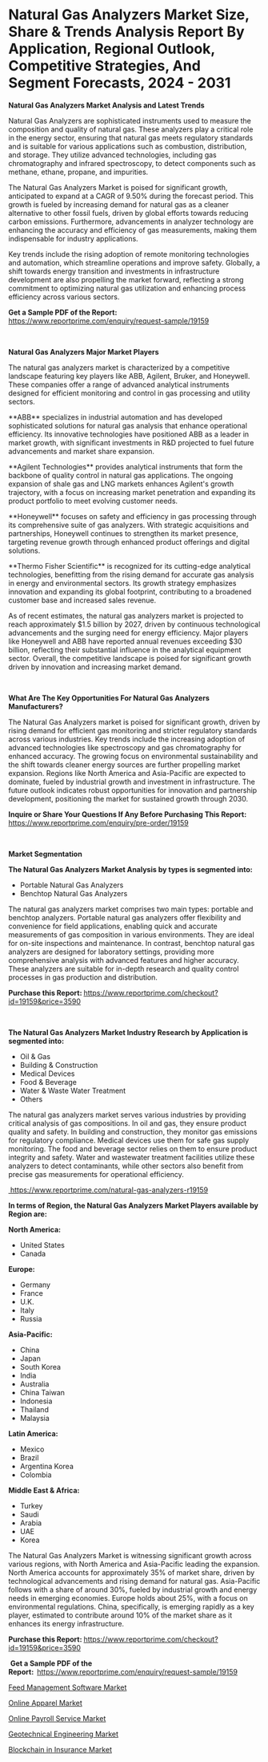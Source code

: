 <p><h1>Natural Gas Analyzers Market Size, Share & Trends Analysis Report By Application, Regional Outlook, Competitive Strategies, And Segment Forecasts, 2024 - 2031</h1></p><p><strong>Natural Gas Analyzers Market Analysis and Latest Trends</strong></p>
<p><p>Natural Gas Analyzers are sophisticated instruments used to measure the composition and quality of natural gas. These analyzers play a critical role in the energy sector, ensuring that natural gas meets regulatory standards and is suitable for various applications such as combustion, distribution, and storage. They utilize advanced technologies, including gas chromatography and infrared spectroscopy, to detect components such as methane, ethane, propane, and impurities.</p><p>The Natural Gas Analyzers Market is poised for significant growth, anticipated to expand at a CAGR of 9.50% during the forecast period. This growth is fueled by increasing demand for natural gas as a cleaner alternative to other fossil fuels, driven by global efforts towards reducing carbon emissions. Furthermore, advancements in analyzer technology are enhancing the accuracy and efficiency of gas measurements, making them indispensable for industry applications. </p><p>Key trends include the rising adoption of remote monitoring technologies and automation, which streamline operations and improve safety. Globally, a shift towards energy transition and investments in infrastructure development are also propelling the market forward, reflecting a strong commitment to optimizing natural gas utilization and enhancing process efficiency across various sectors.</p></p>
<p><strong>Get a Sample PDF of the Report:&nbsp;</strong> <a href="https://www.reportprime.com/enquiry/request-sample/19159?utm_campaign=1141&utm_medium=2&utm_source=Github&utm_content=ia&utm_term=22112024&utm_id=natural-gas-analyzers">https://www.reportprime.com/enquiry/request-sample/19159</a></p>
<p>&nbsp;</p>
<p><strong>Natural Gas Analyzers Major Market Players</strong></p>
<p><p>The natural gas analyzers market is characterized by a competitive landscape featuring key players like ABB, Agilent, Bruker, and Honeywell. These companies offer a range of advanced analytical instruments designed for efficient monitoring and control in gas processing and utility sectors.</p><p>**ABB** specializes in industrial automation and has developed sophisticated solutions for natural gas analysis that enhance operational efficiency. Its innovative technologies have positioned ABB as a leader in market growth, with significant investments in R&D projected to fuel future advancements and market share expansion.</p><p>**Agilent Technologies** provides analytical instruments that form the backbone of quality control in natural gas applications. The ongoing expansion of shale gas and LNG markets enhances Agilent's growth trajectory, with a focus on increasing market penetration and expanding its product portfolio to meet evolving customer needs.</p><p>**Honeywell** focuses on safety and efficiency in gas processing through its comprehensive suite of gas analyzers. With strategic acquisitions and partnerships, Honeywell continues to strengthen its market presence, targeting revenue growth through enhanced product offerings and digital solutions.</p><p>**Thermo Fisher Scientific** is recognized for its cutting-edge analytical technologies, benefitting from the rising demand for accurate gas analysis in energy and environmental sectors. Its growth strategy emphasizes innovation and expanding its global footprint, contributing to a broadened customer base and increased sales revenue.</p><p>As of recent estimates, the natural gas analyzers market is projected to reach approximately $1.5 billion by 2027, driven by continuous technological advancements and the surging need for energy efficiency. Major players like Honeywell and ABB have reported annual revenues exceeding $30 billion, reflecting their substantial influence in the analytical equipment sector. Overall, the competitive landscape is poised for significant growth driven by innovation and increasing market demand.</p></p>
<p>&nbsp;</p>
<p><strong>What Are The Key Opportunities For Natural Gas Analyzers Manufacturers?</strong></p>
<p><p>The Natural Gas Analyzers market is poised for significant growth, driven by rising demand for efficient gas monitoring and stricter regulatory standards across various industries. Key trends include the increasing adoption of advanced technologies like spectroscopy and gas chromatography for enhanced accuracy. The growing focus on environmental sustainability and the shift towards cleaner energy sources are further propelling market expansion. Regions like North America and Asia-Pacific are expected to dominate, fueled by industrial growth and investment in infrastructure. The future outlook indicates robust opportunities for innovation and partnership development, positioning the market for sustained growth through 2030.</p></p>
<p><strong>Inquire or Share Your Questions If Any Before Purchasing This Report:</strong> <a href="https://www.reportprime.com/enquiry/pre-order/19159?utm_campaign=1141&utm_medium=2&utm_source=Github&utm_content=ia&utm_term=22112024&utm_id=natural-gas-analyzers">https://www.reportprime.com/enquiry/pre-order/19159</a></p>
<p>&nbsp;</p>
<p><strong>Market Segmentation</strong></p>
<p><strong>The Natural Gas Analyzers Market Analysis by types is segmented into:</strong></p>
<p><ul><li>Portable Natural Gas Analyzers</li><li>Benchtop Natural Gas Analyzers</li></ul></p>
<p><p>The natural gas analyzers market comprises two main types: portable and benchtop analyzers. Portable natural gas analyzers offer flexibility and convenience for field applications, enabling quick and accurate measurements of gas composition in various environments. They are ideal for on-site inspections and maintenance. In contrast, benchtop natural gas analyzers are designed for laboratory settings, providing more comprehensive analysis with advanced features and higher accuracy. These analyzers are suitable for in-depth research and quality control processes in gas production and distribution.</p></p>
<p><strong>Purchase this Report:&nbsp;</strong><a href="https://www.reportprime.com/checkout?id=19159&price=3590&utm_campaign=1141&utm_medium=2&utm_source=Github&utm_content=ia&utm_term=22112024&utm_id=natural-gas-analyzers">https://www.reportprime.com/checkout?id=19159&price=3590</a></p>
<p>&nbsp;</p>
<p><strong>The Natural Gas Analyzers Market Industry Research by Application is segmented into:</strong></p>
<p><ul><li>Oil & Gas</li><li>Building & Construction</li><li>Medical Devices</li><li>Food & Beverage</li><li>Water & Waste Water Treatment</li><li>Others</li></ul></p>
<p><p>The natural gas analyzers market serves various industries by providing critical analysis of gas compositions. In oil and gas, they ensure product quality and safety. In building and construction, they monitor gas emissions for regulatory compliance. Medical devices use them for safe gas supply monitoring. The food and beverage sector relies on them to ensure product integrity and safety. Water and wastewater treatment facilities utilize these analyzers to detect contaminants, while other sectors also benefit from precise gas measurements for operational efficiency.</p></p>
<p><a href="https://www.reportprime.com/natural-gas-analyzers-r19159?utm_campaign=1141&utm_medium=2&utm_source=Github&utm_content=ia&utm_term=22112024&utm_id=natural-gas-analyzers">&nbsp;https://www.reportprime.com/natural-gas-analyzers-r19159</a></p>
<p><strong>In terms of Region, the Natural Gas Analyzers Market Players available by Region are:</strong></p>
<p>
    <p> <strong> North America: </strong>
        <ul>
            <li>United States</li>
            <li>Canada</li>
        </ul>
        </p> 
    <p> <strong> Europe: </strong>
        <ul>
            <li>Germany</li>
            <li>France</li>
            <li>U.K.</li>
            <li>Italy</li>
            <li>Russia</li>
        </ul>
        </p> 
    <p> <strong> Asia-Pacific: </strong>
        <ul>
            <li>China</li>
            <li>Japan</li>
            <li>South Korea</li>
            <li>India</li>
            <li>Australia</li>
            <li>China Taiwan</li>
            <li>Indonesia</li>
            <li>Thailand</li>
            <li>Malaysia</li>
        </ul>
        </p> 
    <p> <strong> Latin America: </strong>
        <ul>
            <li>Mexico</li>
            <li>Brazil</li>
            <li>Argentina Korea</li>
            <li>Colombia</li>
        </ul>
        </p> 
    <p> <strong> Middle East & Africa: </strong>
        <ul>
            <li>Turkey</li>
            <li>Saudi</li>
            <li>Arabia</li>
            <li>UAE</li>
            <li>Korea</li>
        </ul>
    </p>
    </p>
<p><p>The Natural Gas Analyzers Market is witnessing significant growth across various regions, with North America and Asia-Pacific leading the expansion. North America accounts for approximately 35% of market share, driven by technological advancements and rising demand for natural gas. Asia-Pacific follows with a share of around 30%, fueled by industrial growth and energy needs in emerging economies. Europe holds about 25%, with a focus on environmental regulations. China, specifically, is emerging rapidly as a key player, estimated to contribute around 10% of the market share as it enhances its energy infrastructure.</p></p>
<p><strong>Purchase this Report: </strong><a href="https://www.reportprime.com/checkout?id=19159&price=3590&utm_campaign=1141&utm_medium=2&utm_source=Github&utm_content=ia&utm_term=22112024&utm_id=natural-gas-analyzers">https://www.reportprime.com/checkout?id=19159&price=3590</a></p>
<p>&nbsp;<strong>Get a Sample PDF of the Report:&nbsp;&nbsp;</strong><a href="https://www.reportprime.com/enquiry/request-sample/19159?utm_campaign=1141&utm_medium=2&utm_source=Github&utm_content=ia&utm_term=22112024&utm_id=natural-gas-analyzers">https://www.reportprime.com/enquiry/request-sample/19159</a></p>
<p><strong></strong></p>
<p><p><a href="https://www.linkedin.com/pulse/global-feed-management-software-market-analysis-report-encompassing-j6wuc?utm_campaign=1141&utm_medium=2&utm_source=Github&utm_content=ia&utm_term=22112024&utm_id=natural-gas-analyzers">Feed Management Software Market</a></p><p><a href="https://issuu.com/reportprime-2/docs/online-apparel-market-size-2030.ppt_1268ef5b67909b?utm_campaign=1141&utm_medium=2&utm_source=Github&utm_content=ia&utm_term=22112024&utm_id=natural-gas-analyzers">Online Apparel Market</a></p><p><a href="https://www.linkedin.com/pulse/online-payroll-service-market-research-report-in-depth-analysis-2ezzc?utm_campaign=1141&utm_medium=2&utm_source=Github&utm_content=ia&utm_term=22112024&utm_id=natural-gas-analyzers">Online Payroll Service Market</a></p><p><a href="https://issuu.com/reportprime-2/docs/geotechnical-engineering-market-siz_99e3abfbac71d3?utm_campaign=1141&utm_medium=2&utm_source=Github&utm_content=ia&utm_term=22112024&utm_id=natural-gas-analyzers">Geotechnical Engineering Market</a></p><p><a href="https://www.linkedin.com/pulse/blockchain-insurance-market-outlook-2024-2031-comprehensive-kwmwe?utm_campaign=1141&utm_medium=2&utm_source=Github&utm_content=ia&utm_term=22112024&utm_id=natural-gas-analyzers">Blockchain in Insurance Market</a></p></p>